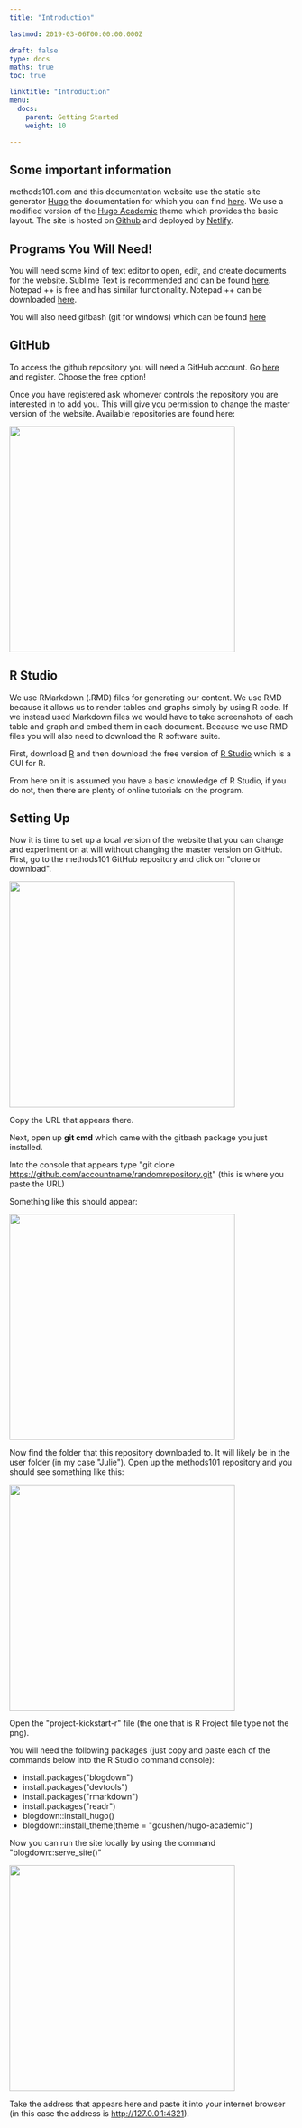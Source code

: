 ```yaml
---
title: "Introduction"

lastmod: 2019-03-06T00:00:00.000Z

draft: false
type: docs
maths: true	
toc: true

linktitle: "Introduction"
menu:
  docs:
    parent: Getting Started
    weight: 10

---
```


## Some important information

methods101.com and this documentation website use the static site generator [Hugo](https://gohugo.io/) the documentation for which you can find [here](https://gohugo.io/documentation/). We use a modified version of the [Hugo Academic](https://themes.gohugo.io/academic/) theme which provides the basic layout. The site is hosted on [Github](https://github.com/) and deployed by [Netlify](https://www.netlify.com/). 

## Programs You Will Need!

You will need some kind of text editor to open, edit, and create documents for the website. Sublime Text is recommended and can be found [here](https://www.sublimetext.com/). Notepad ++ is free and has similar functionality. Notepad ++ can be downloaded [here](https://notepad-plus-plus.org/download/v7.6.1.html).

You will also need gitbash (git for windows) which can be found [here](https://gitforwindows.org/)

## GitHub

To access the github repository you will need a GitHub account. Go [here](https://github.com/) and register. Choose the free option!

Once you have registered ask whomever controls the repository you are interested in to add you. This will give you permission to change the master version of the website. Available repositories are found here: 

<img width='400' src='/img/introduction_image_01.png'/>

## R Studio

We use RMarkdown (.RMD) files for generating our content. We use RMD because it allows us to render tables and graphs simply by using R code. If we instead used Markdown files we would have to take screenshots of each table and graph and embed them in each document. Because we use RMD files you will also need to download the R software suite. 

First, download [R](https://cran.csiro.au/) and then download the free version of [R Studio](https://www.rstudio.com/products/rstudio/download/) which is a GUI for R.

From here on it is assumed you have a basic knowledge of R Studio, if you do not, then there are plenty of online tutorials on the program.

## Setting Up

Now it is time to set up a local version of the website that you can change and experiment on at will without changing the master version on GitHub. First, go to the methods101 GitHub repository and click on "clone or download".  

<img width='400' src='/img/introduction_image_02.png'/>

Copy the URL that appears there.

Next, open up **git cmd** which came with the gitbash package you just installed. 

Into the console that appears type "git clone https://github.com/accountname/randomrepository.git" (this is where you paste the URL)

Something like this should appear:

<img width='400' src='/img/introduction_image_03.png'/>

Now find the folder that this repository downloaded to. It will likely be in the user folder (in my case "Julie"). Open up the methods101 repository and you should see something like this:

<img width='400' src='/img/introduction_image_04.png'/>

Open the "project-kickstart-r" file (the one that is R Project file type not the png).

You will need the following packages (just copy and paste each of the commands below into the R Studio command console):

* install.packages("blogdown")
* install.packages("devtools")
* install.packages("rmarkdown")
* install.packages("readr")
* blogdown::install_hugo()
* blogdown::install_theme(theme = "gcushen/hugo-academic")

Now you can run the site locally by using the command "blogdown::serve_site()"

<img width='400' src='/img/introduction_image_05.png'/>

Take the address that appears here and paste it into your internet browser (in this case the address is http://127.0.0.1:4321).